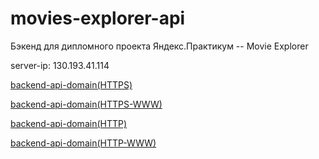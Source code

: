 # movies-explorer-api

Бэкенд для дипломного проекта Яндекс.Практикум -- Movie Explorer

server-ip: 130.193.41.114

[backend-api-domain(HTTPS)](https://api.movies-explorer.fakealien.students.nomoredomains.icu/)

[backend-api-domain(HTTPS-WWW)](https://www.api.movies-explorer.fakealien.students.nomoredomains.icu/)

[backend-api-domain(HTTP)](http://api.movies-explorer.fakealien.students.nomoredomains.icu/)

[backend-api-domain(HTTP-WWW)](http://www.api.movies-explorer.fakealien.students.nomoredomains.icu/)

